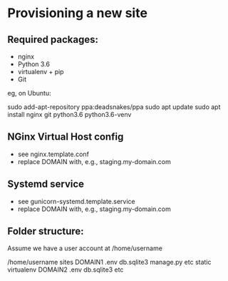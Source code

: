 Provisioning a new site
=======================

## Required packages:

* nginx
* Python 3.6
* virtualenv + pip
* Git

eg, on Ubuntu:

   sudo add-apt-repository ppa:deadsnakes/ppa
   sudo apt update
   sudo apt install nginx git python3.6 python3.6-venv
   
## NGinx Virtual Host config

* see nginx.template.conf
* replace DOMAIN with, e.g., staging.my-domain.com

## Systemd service

* see gunicorn-systemd.template.service
* replace DOMAIN with, e.g., staging.my-domain.com

## Folder structure:

Assume we have a user account at /home/username

/home/username
   sites
      DOMAIN1
         .env
         db.sqlite3
         manage.py etc
         static
         virtualenv
      DOMAIN2
         .env
         db.sqlite3
         etc
